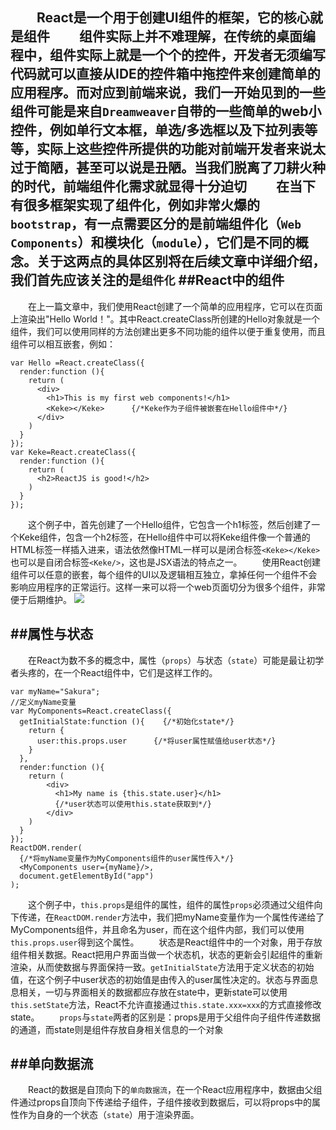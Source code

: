 　　React是一个用于创建UI组件的框架，它的核心就是组件
　　组件实际上并不难理解，在传统的桌面编程中，组件实际上就是一个个的控件，开发者无须编写代码就可以直接从IDE的控件箱中拖控件来创建简单的应用程序。而对应到前端来说，我们一开始见到的一些组件可能是来自`Dreamweaver`自带的一些简单的web小控件，例如单行文本框，单选/多选框以及下拉列表等等，实际上这些控件所提供的功能对前端开发者来说太过于简陋，甚至可以说是丑陋。当我们脱离了刀耕火种的时代，前端组件化需求就显得十分迫切
　　在当下有很多框架实现了组件化，例如非常火爆的`bootstrap`，有一点需要区分的是前端组件化（`Web Components`）和模块化（`module`），它们是不同的概念。关于这两点的具体区别将在后续文章中详细介绍，我们首先应该关注的是`组件化`
##React中的组件
---
　　在上一篇文章中，我们使用React创建了一个简单的应用程序，它可以在页面上渲染出"Hello World！"。其中React.createClass所创建的Hello对象就是一个组件，我们可以使用同样的方法创建出更多不同功能的组件以便于重复使用，而且组件可以相互嵌套，例如：
```
var Hello =React.createClass({
  render:function (){
    return (
      <div>
        <h1>This is my first web components!</h1>
        <Keke></Keke>      {/*Keke作为子组件被嵌套在Hello组件中*/}
      </div>
    )
  }
});
var Keke=React.createClass({
  render:function (){
    return (
      <h2>ReactJS is good!</h2>
    )
  }
});
```
　　这个例子中，首先创建了一个Hello组件，它包含一个h1标签，然后创建了一个Keke组件，包含一个h2标签，在Hello组件中可以将Keke组件像一个普通的HTML标签一样插入进来，语法依然像HTML一样可以是闭合标签`<Keke></Keke>`也可以是自闭合标签`<Keke/>`，这也是JSX语法的特点之一。
　　使用React创建组件可以任意的嵌套，每个组件的UI以及逻辑相互独立，拿掉任何一个组件不会影响应用程序的正常运行。这样一来可以将一个web页面切分为很多个组件，非常便于后期维护。
![](http://img0.imgtn.bdimg.com/it/u=1103287360,717015992&fm=21&gp=0.jpg)

##属性与状态
---
　　在React为数不多的概念中，属性（`props`）与状态（`state`）可能是最让初学者头疼的，在一个React组件中，它们是这样工作的。
```
var myName="Sakura";
//定义myName变量
var MyComponents=React.createClass({
  getInitialState:function (){    {/*初始化state*/}
    return {
      user:this.props.user      {/*将user属性赋值给user状态*/}
    }  
  },
  render:function (){
    return (
        <div>
          <h1>My name is {this.state.user}</h1>
          {/*user状态可以使用this.state获取到*/}
        </div>
    )
  }
});
ReactDOM.render(
  {/*将myName变量作为MyComponents组件的user属性传入*/}
  <MyComponents user={myName}/>,
  document.getElementById("app")
);
```
　　这个例子中，`this.props`是组件的属性，组件的属性`props`必须通过父组件向下传递，在`ReactDOM.render`方法中，我们把myName变量作为一个属性传递给了MyComponents组件，并且命名为user，而在这个组件内部，我们可以使用`this.props.user`得到这个属性。
　　状态是React组件中的一个对象，用于存放组件相关数据。React把用户界面当做一个状态机，状态的更新会引起组件的重新渲染，从而使数据与界面保持一致。`getInitialState`方法用于定义状态的初始值，在这个例子中user状态的初始值是由传入的user属性决定的。状态与界面息息相关，一切与界面相关的数据都应存放在state中，更新state可以使用`this.setState`方法，React不允许直接通过`this.state.xxx=xxx`的方式直接修改state。
　　`props`与`state`两者的区别是：props是用于父组件向子组件传递数据的通道，而state则是组件存放自身相关信息的一个对象

##单向数据流
---
　　React的数据是自顶向下的`单向数据流`，在一个React应用程序中，数据由父组件通过props自顶向下传递给子组件，子组件接收到数据后，可以将props中的属性作为自身的一个状态（`state`）用于渲染界面。
